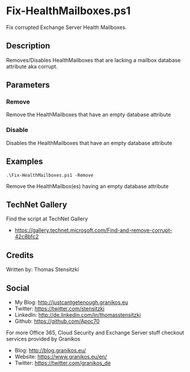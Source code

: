 # Fix-HealthMailboxes.ps1
Fix corrupted Exchange Server Health Mailboxes.

## Description
Removes/Disables HealthMailboxes that are lacking a mailbox database attribute aka corrupt.

## Parameters
### Remove  
Remove the HealthMailboxes that have an empty database attribute  

### Disable
Disables the HealthMailboxes that have an empty database attribute

## Examples
```
.\Fix-HealthMailboxes.ps1 -Remove
```
Remove the HealthMailbox(es) having an empty database attribute

## TechNet Gallery
Find the script at TechNet Gallery
* https://gallery.technet.microsoft.com/Find-and-remove-corrupt-42c8bfc2


## Credits
Written by: Thomas Stensitzki

## Social

* My Blog: http://justcantgetenough.granikos.eu
* Twitter:	https://twitter.com/stensitzki
* LinkedIn:	http://de.linkedin.com/in/thomasstensitzki
* Github:	https://github.com/Apoc70

For more Office 365, Cloud Security and Exchange Server stuff checkout services provided by Granikos

* Blog:     http://blog.granikos.eu/
* Website:	https://www.granikos.eu/en/
* Twitter:	https://twitter.com/granikos_de
